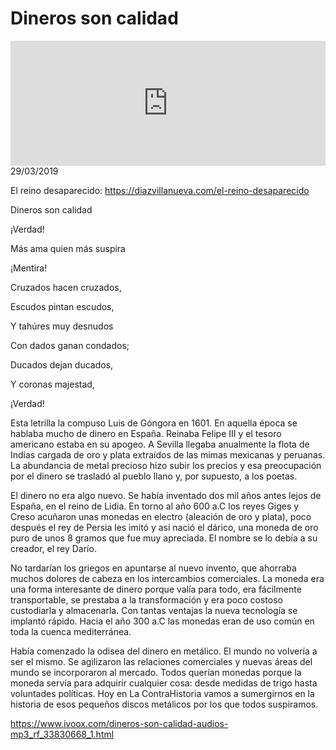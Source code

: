 # Dineros son calidad
<iframe id='audio_88903085' frameborder='0' allowfullscreen='' scrolling='no' height='200' style='width:100%;' src='https://www.ivoox.com/player_ej_33830668_6_1.html' loading='lazy'></iframe>29/03/2019

El reino desaparecido: https://diazvillanueva.com/el-reino-desaparecido 

 Dineros son calidad

 ¡Verdad!

 Más ama quien más suspira

 ¡Mentira! 

 Cruzados hacen cruzados,

 Escudos pintan escudos,

 Y tahúres muy desnudos

 Con dados ganan condados;

 Ducados dejan ducados,

 Y coronas majestad,

 ¡Verdad! 

 Esta letrilla la compuso Luis de Góngora en 1601. En aquella época se hablaba mucho de dinero en España. Reinaba Felipe III y el tesoro americano estaba en su apogeo. A Sevilla llegaba anualmente la flota de Indias cargada de oro y plata extraídos de las mimas mexicanas y peruanas. La abundancia de metal precioso hizo subir los precios y esa preocupación por el dinero se trasladó al pueblo llano y, por supuesto, a los poetas. 

 El dinero no era algo nuevo. Se había inventado dos mil años antes lejos de España, en el reino de Lidia. En torno al año 600 a.C los reyes Giges y Creso acuñaron unas monedas en electro (aleación de oro y plata), poco después el rey de Persia les imitó y así nació el dárico, una moneda de oro puro de unos 8 gramos que fue muy apreciada. El nombre se lo debía a su creador, el rey Darío. 

 No tardarían los griegos en apuntarse al nuevo invento, que ahorraba muchos dolores de cabeza en los intercambios comerciales. La moneda era una forma interesante de dinero porque valía para todo, era fácilmente transportable, se prestaba a la transformación y era poco costoso custodiarla y almacenarla. Con tantas ventajas la nueva tecnología se implantó rápido. Hacia el año 300 a.C las monedas eran de uso común en toda la cuenca mediterránea.  

 Había comenzado la odisea del dinero en metálico. El mundo no volvería a ser el mismo. Se agilizaron las relaciones comerciales y nuevas áreas del mundo se incorporaron al mercado. Todos querían monedas porque la moneda servía para adquirir cualquier cosa: desde medidas de trigo hasta voluntades políticas. Hoy en La ContraHistoria vamos a sumergirnos en la historia de esos pequeños discos metálicos por los que todos suspiramos.

https://www.ivoox.com/dineros-son-calidad-audios-mp3_rf_33830668_1.html
